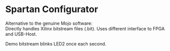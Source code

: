 # Spartan Configurator

Alternative to the genuine Mojo software:  
Directly handles Xilinx bitstream files (.bit).
Uses different interface to FPGA and USB-Host.

Demo bitstream blinks LED2 once each second.